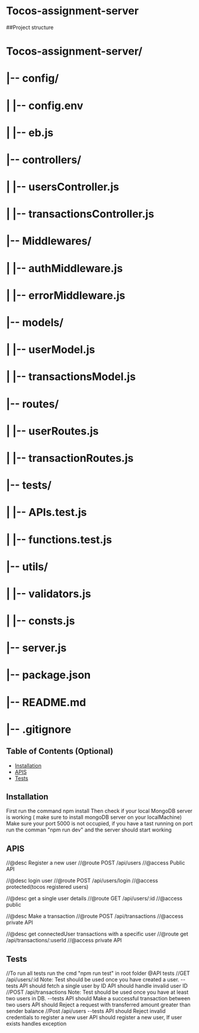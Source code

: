 # Tocos-assignment-server

##Project structure


# Tocos-assignment-server/
# |-- config/
# |   |-- config.env
# |   |-- eb.js
# |-- controllers/
# |   |-- usersController.js
# |   |-- transactionsController.js
# |-- Middlewares/
# |   |-- authMiddleware.js
# |   |-- errorMiddleware.js
# |-- models/
# |   |-- userModel.js
# |   |-- transactionsModel.js
# |-- routes/
# |   |-- userRoutes.js
# |   |-- transactionRoutes.js
# |-- tests/
# |   |-- APIs.test.js
# |   |-- functions.test.js
# |-- utils/
# |   |-- validators.js
# |   |-- consts.js
# |-- server.js
# |-- package.json
# |-- README.md
# |-- .gitignore

## Table of Contents (Optional)

- [Installation](#installation)
- [APIS](#APIS)
- [Tests](#Tests)

## Installation

First run the command npm install 
Then check if your local MongoDB server is working ( make sure to install mongoDB server on your localMachine)
Make sure your port 5000 is not occupied, if you have a tast running on port
run the comman "npm run dev" and the server should start working

## APIS

//@desc     Register a new user
//@route    POST /api/users
//@access   Public API

//@desc     login user
//@route    POST /api/users/login
//@access   protected(tocos registered users)


//@desc     get a single user details
//@route    GET /api/users/:id
//@access   public

//@desc     Make a transaction
//@route    POST /api/transactions
//@access   private API


//@desc     get connectedUser transactions with a specific user
//@route    get /api/transactions/:userId
//@access   private API



## Tests
//To run all tests run the cmd "npm run test" in root folder
@API tests
//GET /api/users/:id
Note: Test should be used once you have created a user.
--tests
API should fetch a single user by ID
API should handle invalid user ID
//POST /api/transactions
Note: Test should be used once you have at least two users in DB.
--tests
API should Make a successful transaction between two users
API should Reject a request with transferred amount greater than sender balance
//Post /api/users
--tests
API should Reject invalid credentials to register a new user
API should register a new user, If user exists handles exception
